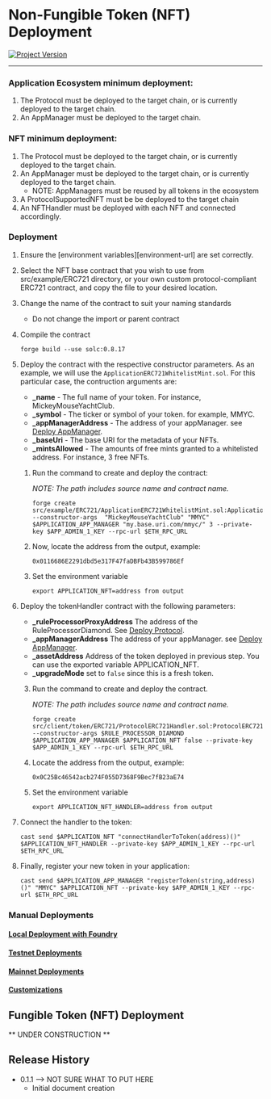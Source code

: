 
# Non-Fungible Token (NFT) Deployment
[![Project Version][version-image]][version-url]

---

### Application Ecosystem minimum deployment: 

1. The Protocol must be deployed to the target chain, or is currently deployed to the target chain.
2. An AppManager must be deployed to the target chain.

### NFT minimum deployment:

1. The Protocol must be deployed to the target chain, or is currently deployed to the target chain.
2. An AppManager must be deployed to the target chain, or is currently deployed to the target chain.
   - NOTE: AppManagers must be reused by all tokens in the ecosystem
3. A ProtocolSupportedNFT must be be deployed to the target chain
4. An NFTHandler must be deployed with each NFT and connected accordingly.

### Deployment

1. Ensure the [environment variables][environment-url] are set correctly.
2. Select the NFT base contract that you wish to use from src/example/ERC721 directory, or your own custom protocol-compliant ERC721 contract, and copy the file to your desired location.
3. Change the name of the contract to suit your naming standards
   - Do not change the import or parent contract
4. Compile the contract
   ````
   forge build --use solc:0.8.17
   ````
5. Deploy the contract with the respective constructor parameters. As an example, we will use the `ApplicationERC721WhitelistMint.sol`. For this particular case, the contruction arguments are:
    - **_name** - The full name of your token. For instance, MickeyMouseYachtClub.
    - **_symbol** - The ticker or symbol of your token. for example, MMYC.
    - **_appManagerAddress** - The address of your appManager. see [Deploy AppManager][deployAppManager].
    - **_baseUri** - The base URI for the metadata of your NFTs.
    - **_mintsAllowed** - The amounts of free mints granted to a whitelisted address. For instance, 3 free NFTs.
    1. Run the command to create and deploy the contract: 

        *NOTE: The path includes source name and contract name.*
    
        ````
        forge create src/example/ERC721/ApplicationERC721WhitelistMint.sol:ApplicationERC721 --constructor-args  "MickeyMouseYachtClub" "MMYC" $APPLICATION_APP_MANAGER "my.base.uri.com/mmyc/" 3 --private-key $APP_ADMIN_1_KEY --rpc-url $ETH_RPC_URL
        ````

    2. Now, locate the address from the output, example:
        ````
        0x0116686E2291dbd5e317F47faDBFb43B599786Ef
        ````
    3. Set the environment variable
        ````
        export APPLICATION_NFT=address from output
        ````
6. Deploy the tokenHandler contract with the following parameters:
    - **_ruleProcessorProxyAddress** The address of the RuleProcessorDiamond. See [Deploy Protocol][deployProtocol].
    - **_appManagerAddress** The address of your appManager. see [Deploy AppManager][deployAppManager].
    - **_assetAddress** Address of the token deployed in previous step. You can use the exported variable APPLICATION_NFT.
    - **_upgradeMode** set to `false` since this is a fresh token.
    3. Run the command to create and deploy the contract. 

        *NOTE: The path includes source name and contract name.*
        ````
        forge create src/client/token/ERC721/ProtocolERC721Handler.sol:ProtocolERC721Handler --constructor-args $RULE_PROCESSOR_DIAMOND $APPLICATION_APP_MANAGER $APPLICATION_NFT false --private-key $APP_ADMIN_1_KEY --rpc-url $ETH_RPC_URL
        ````
    4. Locate the address from the output, example:
        ````
        0x0C25Bc46542acb274F055D7368F9Bec7fB23aE74
        ````
    5. Set the environment variable
        ````
        export APPLICATION_NFT_HANDLER=address from output
        ````
7. Connect the handler to the token:
    ```
    cast send $APPLICATION_NFT "connectHandlerToToken(address)()" $APPLICATION_NFT_HANDLER --private-key $APP_ADMIN_1_KEY --rpc-url $ETH_RPC_URL
    ```

8. Finally, register your new token in your application:
    ```
    cast send $APPLICATION_APP_MANAGER "registerToken(string,address)()" "MMYC" $APPLICATION_NFT --private-key $APP_ADMIN_1_KEY --rpc-url $ETH_RPC_URL
    ```
   

### Manual Deployments
#### [Local Deployment with Foundry][localDeploymentFoundry-url]

#### [Testnet Deployments][testnetDeployment-url]

#### [Mainnet Deployments][mainnetDeployment-url]

#### [Customizations][customizations-url]


## Fungible Token (NFT) Deployment
** UNDER CONSTRUCTION **


## Release History

* 0.1.1  --> NOT SURE WHAT TO PUT HERE
    * Initial document creation
  
<!-- These are the body links -->
[localDeploymentFoundry-url]: ./nft/DEPLOYMENT-LOCAL.md
[testnetDeployment-url]: ./nft/DEPLOYMENT-TESTNET.md
[mainnetDeployment-url]: ./nft/DEPLOYMENT-MAINNET.md
[customizations-url]: ./nft/CUSTOMIZATIONS.md
[deployAppManager]: DEPLOY-APPMANAGER.md
[deployProtocol]: DEPLOY-PROTOCOL.md

<!-- These are the header links -->
[version-image]: https://img.shields.io/badge/Version-1.1.0-brightgreen?style=for-the-badge&logo=appveyor
[version-url]: https://github.com/thrackle-io/Tron

